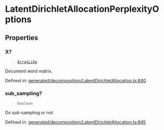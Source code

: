 # LatentDirichletAllocationPerplexityOptions

## Properties

### X?

> [`ArrayLike`](../types/ArrayLike.md)

Document word matrix.

Defined in:  [generated/decomposition/LatentDirichletAllocation.ts:840](https://github.com/transitive-bullshit/scikit-learn-ts/blob/92ab806/packages/sklearn/src/generated/decomposition/LatentDirichletAllocation.ts#L840)

### sub\_sampling?

> `boolean`

Do sub-sampling or not.

Defined in:  [generated/decomposition/LatentDirichletAllocation.ts:845](https://github.com/transitive-bullshit/scikit-learn-ts/blob/92ab806/packages/sklearn/src/generated/decomposition/LatentDirichletAllocation.ts#L845)
